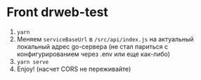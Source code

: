 # Front drweb-test

1. `yarn`
2. Меняем `serviceBaseUrl` в `/src/api/index.js` на актуальный локальный адрес go-сервера (не стал париться с конфигурированием через .env или еще как-либо)
3. `yarn serve`
4. Enjoy! (насчет CORS не переживайте)
